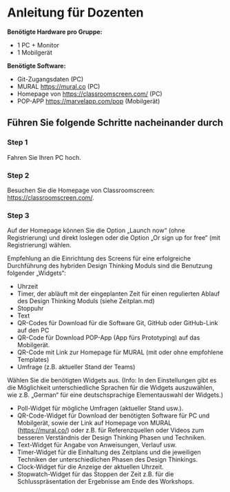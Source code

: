 

# **Anleitung für Dozenten**

**Benötigte Hardware pro Gruppe:**
* 1 PC + Monitor
* 1 Mobilgerät

**Benötigte Software:**
* Git-Zugangsdaten (PC)
* MURAL https://mural.co (PC)
* Homepage von https://classroomscreen.com/ (PC)
* POP-APP https://marvelapp.com/pop (Mobilgerät)



## Führen Sie folgende Schritte nacheinander durch

### Step 1
Fahren Sie Ihren PC hoch.

### Step 2
Besuchen Sie die Homepage von Classroomscreen: https://classroomscreen.com/.

### Step 3
Auf der Homepage können Sie die Option „Launch now“ (ohne Registrierung) und direkt loslegen oder die Option „Or sign up for free“ (mit Registrierung) wählen. 

Empfehlung an die Einrichtung des Screens für eine erfolgreiche Durchführung des hybriden Design Thinking Moduls sind die Benutzung folgender „Widgets“: 
-	Uhrzeit
-	Timer, der abläuft mit der eingeplanten Zeit für einen regulierten Ablauf des Design Thinking Moduls (siehe Zeitplan.md)
-	Stoppuhr 
-	Text
-	QR-Codes für Download für die Software Git, GitHub oder GitHub-Link auf den PC
-	QR-Code für Download POP-App (App fürs Prototyping) auf das Mobilgerät.
-	QR-Code mit Link zur Homepage für MURAL (mit oder ohne empfohlene Templates)
-	Umfrage (z.B. aktueller Stand der Teams)

Wählen Sie die benötigten Widgets aus. (Info: In den Einstellungen gibt es die Möglichkeit unterschiedliche Sprachen für die Widgets auszuwählen, wie z.B. „German“ für eine deutschsprachige Elementauswahl der Widgets.)
-	Poll-Widget für mögliche Umfragen (aktueller Stand usw.).
-	QR-Code-Widget für Download der benötigten Software für PC und Mobilgerät, sowie der Link auf Homepage von MURAL (https://mural.co/) oder z.B. für Referenzquellen oder Videos zum besseren Verständnis der Design Thinking Phasen und Techniken.
-	Text-Widget für Angabe von Anweisungen, Verlauf usw.
-	Timer-Widget für die Einhaltung des Zeitplans und die jeweiligen Techniken der unterschiedlichen Phasen des Design Thinkings.
-	Clock-Widget für die Anzeige der aktuellen Uhrzeit.
-	Stopwatch-Widget für das Stoppen der Zeit z.B. für die Schlusspräsentation der Ergebnisse am Ende des Workshops.

